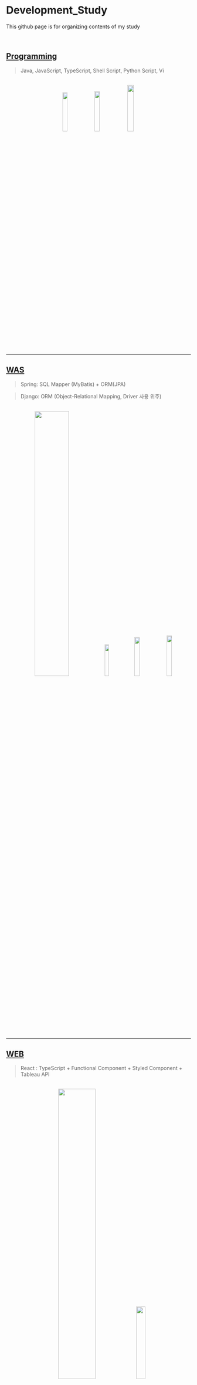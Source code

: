 # Development_Study  
This github page is for organizing contents of my study

<br>

## [Programming](https://github.com/PoSungKim/development_study/tree/main/Programming)
> Java, JavaScript, TypeScript, Shell Script, Python Script, Vi

<br/>
<div align="center">
    <img width = "16.5%" src="https://user-images.githubusercontent.com/37537227/202902594-7c3e7bb8-651f-4fa6-ba44-938772fc469d.png" />
    <img width = "16.7%" src="https://user-images.githubusercontent.com/37537227/202902724-6b02f0c6-4e1c-44e9-958f-935161f603fa.png" />
    <img width = "18%" src="https://user-images.githubusercontent.com/37537227/125379056-cac8fa80-e3ca-11eb-94cb-226f6871759e.png" />
</div>
<br/>
<hr>

## [WAS](https://github.com/PoSungKim/development_study/tree/main/WAS)
> Spring: SQL Mapper (MyBatis) + ORM(JPA)

> Django: ORM (Object-Relational Mapping, Driver 사용 위주)

<br/>
<div align="center">
  <img width = "43%" src="https://user-images.githubusercontent.com/37537227/124357922-e27ce200-dc58-11eb-8fba-55f300bf4d9c.png">
  <img width = "14.8%" src="https://user-images.githubusercontent.com/37537227/124357900-c9743100-dc58-11eb-98e1-6ee069b8bcc0.png" />
  <img width = "16.5%" src="https://user-images.githubusercontent.com/37537227/202840508-d01eb378-2801-4429-a2d6-6b14a1462519.png" />
  <img width = "16.8%" src="https://user-images.githubusercontent.com/37537227/202840545-91f9d049-732e-441c-8e92-b2ec5330fe0d.png" />
</div>
<br/>
<hr>

## [WEB](https://github.com/PoSungKim/development_study/tree/main/WEB)
> React : TypeScript + Functional Component + Styled Component + Tableau API
<br/>
<div align="center">
  <img width = "45%" src="https://user-images.githubusercontent.com/37537227/125407560-f52fad80-e3f4-11eb-9766-d21ba56a0640.png" />
  <img width = "22.5%" src="https://user-images.githubusercontent.com/37537227/125546146-56395973-d409-44b7-b693-7082a5d1a15b.png" />
</div>
<br/>
<hr>

## [DB](https://github.com/PoSungKim/development_study/tree/main/DB)
> Oracle : PL/SQL + Procedure + Trigger + ERD Cloud (설계)

> MySQL : 
<br/>
<div align="center">
  <img width = "45%" src="https://user-images.githubusercontent.com/37537227/125546329-6500c290-d2ed-41a4-b1aa-64a591497942.png">
  <img width = "24.5%" src="https://user-images.githubusercontent.com/37537227/125546410-ea122628-d2ce-460f-ab92-6322fb33b33d.png" />
</div>
<br/>
<hr>

## [SWEngineering](https://github.com/PoSungKim/development_study/tree/main/SWEngineering)
> Domain-driven Design (레이어와 역할 분배)

<br/>
<div align="center">
  <img width = "17.7%" src="https://user-images.githubusercontent.com/37537227/190163948-e8a4dbb7-c9f5-4f20-ba34-019a0d7c597d.png" />
</div>
<br/>
<hr>

## [DataEngineering](https://github.com/PoSungKim/development_study/tree/main/DataEnginnering)
> Airflow : Platform to Schedule and Monitor Workflows

> Spark : In-Memory 대용량 데이터 분석 엔진

> Hadoop : 계속해서 나오는 다양한 Component 활용

> Tableau : HTML `<iframe>` 태그를 통한 Tableau 활용

<br/>
<div align="center">
  <img width = "25%" src="https://user-images.githubusercontent.com/37537227/139540362-c9659477-30b1-4393-b798-187f1828b7bc.png" />
  <img width = "22.5%" src="https://user-images.githubusercontent.com/37537227/126330716-857edf0d-6717-487f-b923-9517523b8571.png" />
  <img width = "21.8%" src="https://user-images.githubusercontent.com/37537227/123351739-c615e100-d598-11eb-9b00-0daf1ad64959.png" />
</div>
<br/>
<hr>

## [MessageQueue](https://github.com/PoSungKim/development_study/tree/main/MessageQueue)
> 실시간 스트리밍 서비스 (Producer-Consumer)

> Spring Producer, Consumer

> Spark Producer, Consumer

<br/>
<div align="center">
  <img width = "41%" src="https://user-images.githubusercontent.com/37537227/146870568-330393b5-e67e-4643-8d9e-f5e8e3b16aa3.png" />
  <img width = "17.7%" src="https://user-images.githubusercontent.com/37537227/146870767-3dc27276-c5c4-4053-b506-238fbc6beaec.png" />
</div>
<br/>
<hr>

## [Cloud_Virtualization](https://github.com/PoSungKim/development_study/tree/main/Cloud_Virtualization)
> AWS : 퍼블릭 클라우드 서버 인프라 구축

> 쿠버네티스 : 가상화, 컨테이너, 컨테이너 올케스트레이션을 통한 Devops

<br/>
<div align="center">
  <img width = "23%" src="https://user-images.githubusercontent.com/37537227/152683896-51a49ad8-99fa-43fc-b401-441d72edc0f5.png" />
  <img width = "22.4%" src="https://user-images.githubusercontent.com/37537227/124487729-07548f00-ddea-11eb-8972-a1cb1eb16cba.jpeg" />
</div>
<br/>
<hr>

## [VersionControl_Build](https://github.com/PoSungKim/development_study/tree/main/VersionControl_Build)
> Git + SVN
<br/>
<div align="center">
  <img width = "45%"   src="https://user-images.githubusercontent.com/37537227/125704945-7f357842-83b7-4249-9397-84c96531c765.png" />
  <img width = "24.5%" src="https://user-images.githubusercontent.com/37537227/125704994-135792c0-ae6b-4e3b-93e8-a29b0af0753c.png" />
</div>
<br/>
<hr>
